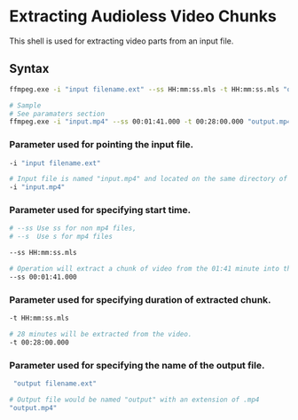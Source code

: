 # Extracting Audioless Video Chunks

This shell is used for extracting video parts from an input file.

## Syntax

```sh
ffmpeg.exe -i "input filename.ext" --ss HH:mm:ss.mls -t HH:mm:ss.mls "output filename.ext"

# Sample
# See paramaters section
ffmpeg.exe -i "input.mp4" --ss 00:01:41.000 -t 00:28:00.000 "output.mp4"
```

### Parameter used for pointing the input file.
```sh
-i "input filename.ext"

# Input file is named "input.mp4" and located on the same directory of the ffmpeg.exe
-i "input.mp4"
```

### Parameter used for specifying start time.
```sh
# --ss Use ss for non mp4 files, 
# --s  Use s for mp4 files

--ss HH:mm:ss.mls

# Operation will extract a chunk of video from the 01:41 minute into the video.
--ss 00:01:41.000
```

### Parameter used for specifying duration of extracted chunk.
```sh
-t HH:mm:ss.mls

# 28 minutes will be extracted from the video.
-t 00:28:00.000
```

### Parameter used for specifying the name of the output file.
```sh
 "output filename.ext"

# Output file would be named "output" with an extension of .mp4
"output.mp4"
```

